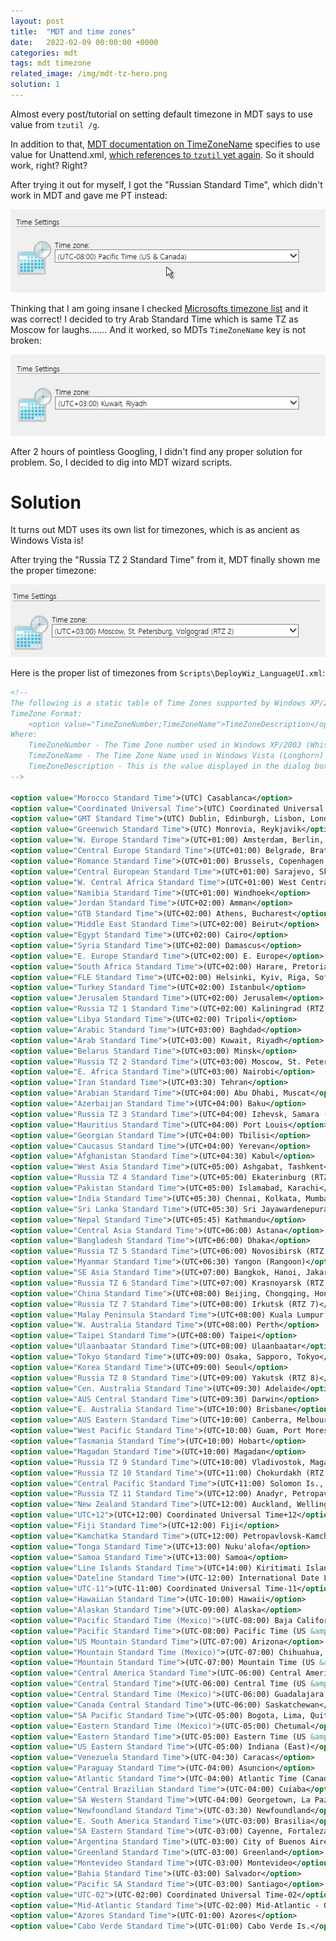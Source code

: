```yaml
---
layout: post
title:  "MDT and time zones"
date:   2022-02-09 00:00:00 +0000
categories: mdt
tags: mdt timezone
related_image: /img/mdt-tz-hero.png
solution: 1
---
```


Almost every post/tutorial on setting default timezone in MDT says to use value from `tzutil /g`.

In addition to that, [MDT documentation on TimeZoneName](https://docs.microsoft.com/en-us/mem/configmgr/mdt/toolkit-reference#TimeZoneName) specifies to use value for Unattend.xml, [which references to `tzutil` yet again](https://docs.microsoft.com/en-us/windows-hardware/customize/desktop/unattend/microsoft-windows-shell-setup-timezone). So it should work, right? Right?

<div class="tenor-gif-embed" data-postid="14085168" data-share-method="host" data-aspect-ratio="1.73" data-width="100%"></div> <script type="text/javascript" async src="https://tenor.com/embed.js"></script>

After trying it out for myself, I got the "Russian Standard Time", which didn't work in MDT and gave me PT instead:

![MDT displaying wrong time zone](/img/mdt-wrong-time.png)

Thinking that I am going insane I checked [Microsofts timezone list](https://docs.microsoft.com/en-us/windows-hardware/manufacture/desktop/default-time-zones) and it was correct! I decided to try Arab Standard Time which is same TZ as Moscow for laughs....... And it worked, so MDTs `TimeZoneName` key is not broken:

![MDT displaying Arab Standard Time correctly](/img/mdt-arab-standard-time.png)

After 2 hours of pointless Googling, I didn't find any proper solution for problem. So, I decided to dig into MDT wizard scripts.

# Solution

It turns out MDT uses its own list for timezones, which is as ancient as Windows Vista is!

After trying the "Russia TZ 2 Standard Time" from it, MDT finally shown me the proper timezone:

![MDT displaying correct timezone](/img/mdt-correct-timezone.png)

Here is the proper list of timezones from `Scripts\DeployWiz_LanguageUI.xml`:

```xml
<!--
The following is a static table of Time Zones supported by Windows XP/2003 and Windows Vista
TimeZone Format:
    <option value="TimeZoneNumber;TimeZoneName">TimeZoneDescription</option>
Where:
    TimeZoneNumber - The Time Zone number used in Windows XP/2003 (Whistler) Unattend.txt files. [GuiUnattended] TimeZone
    TimeZoneName - The Time Zone Name used in Windows Vista (Longhorn) unattend.xml files. <TimeZone> entries
    TimeZoneDescription - This is the value displayed in the dialog box.
-->

<option value="Morocco Standard Time">(UTC) Casablanca</option>
<option value="Coordinated Universal Time">(UTC) Coordinated Universal Time</option>
<option value="GMT Standard Time">(UTC) Dublin, Edinburgh, Lisbon, London</option>
<option value="Greenwich Standard Time">(UTC) Monrovia, Reykjavik</option>
<option value="W. Europe Standard Time">(UTC+01:00) Amsterdam, Berlin, Bern, Rome, Stockholm, Vienna</option>
<option value="Central Europe Standard Time">(UTC+01:00) Belgrade, Bratislava, Budapest, Ljubljana, Prague</option>
<option value="Romance Standard Time">(UTC+01:00) Brussels, Copenhagen, Madrid, Paris</option>
<option value="Central European Standard Time">(UTC+01:00) Sarajevo, Skopje, Warsaw, Zagreb</option>
<option value="W. Central Africa Standard Time">(UTC+01:00) West Central Africa</option>
<option value="Namibia Standard Time">(UTC+01:00) Windhoek</option>
<option value="Jordan Standard Time">(UTC+02:00) Amman</option>
<option value="GTB Standard Time">(UTC+02:00) Athens, Bucharest</option>
<option value="Middle East Standard Time">(UTC+02:00) Beirut</option>
<option value="Egypt Standard Time">(UTC+02:00) Cairo</option>
<option value="Syria Standard Time">(UTC+02:00) Damascus</option>
<option value="E. Europe Standard Time">(UTC+02:00) E. Europe</option>
<option value="South Africa Standard Time">(UTC+02:00) Harare, Pretoria</option>
<option value="FLE Standard Time">(UTC+02:00) Helsinki, Kyiv, Riga, Sofia, Tallinn, Vilnius</option>
<option value="Turkey Standard Time">(UTC+02:00) Istanbul</option>
<option value="Jerusalem Standard Time">(UTC+02:00) Jerusalem</option>
<option value="Russia TZ 1 Standard Time">(UTC+02:00) Kaliningrad (RTZ 1)</option>
<option value="Libya Standard Time">(UTC+02:00) Tripoli</option>
<option value="Arabic Standard Time">(UTC+03:00) Baghdad</option>
<option value="Arab Standard Time">(UTC+03:00) Kuwait, Riyadh</option>
<option value="Belarus Standard Time">(UTC+03:00) Minsk</option>
<option value="Russia TZ 2 Standard Time">(UTC+03:00) Moscow, St. Petersburg, Volgograd (RTZ 2)</option>
<option value="E. Africa Standard Time">(UTC+03:00) Nairobi</option>
<option value="Iran Standard Time">(UTC+03:30) Tehran</option>
<option value="Arabian Standard Time">(UTC+04:00) Abu Dhabi, Muscat</option>
<option value="Azerbaijan Standard Time">(UTC+04:00) Baku</option>
<option value="Russia TZ 3 Standard Time">(UTC+04:00) Izhevsk, Samara (RTZ 3)</option>
<option value="Mauritius Standard Time">(UTC+04:00) Port Louis</option>
<option value="Georgian Standard Time">(UTC+04:00) Tbilisi</option>
<option value="Caucasus Standard Time">(UTC+04:00) Yerevan</option>
<option value="Afghanistan Standard Time">(UTC+04:30) Kabul</option>
<option value="West Asia Standard Time">(UTC+05:00) Ashgabat, Tashkent</option>
<option value="Russia TZ 4 Standard Time">(UTC+05:00) Ekaterinburg (RTZ 4)</option>
<option value="Pakistan Standard Time">(UTC+05:00) Islamabad, Karachi</option>
<option value="India Standard Time">(UTC+05:30) Chennai, Kolkata, Mumbai, New Delhi</option>
<option value="Sri Lanka Standard Time">(UTC+05:30) Sri Jayawardenepura</option>
<option value="Nepal Standard Time">(UTC+05:45) Kathmandu</option>
<option value="Central Asia Standard Time">(UTC+06:00) Astana</option>
<option value="Bangladesh Standard Time">(UTC+06:00) Dhaka</option>
<option value="Russia TZ 5 Standard Time">(UTC+06:00) Novosibirsk (RTZ 5)</option>
<option value="Myanmar Standard Time">(UTC+06:30) Yangon (Rangoon)</option>
<option value="SE Asia Standard Time">(UTC+07:00) Bangkok, Hanoi, Jakarta</option>
<option value="Russia TZ 6 Standard Time">(UTC+07:00) Krasnoyarsk (RTZ 6)</option>
<option value="China Standard Time">(UTC+08:00) Beijing, Chongqing, Hong Kong, Urumqi</option>
<option value="Russia TZ 7 Standard Time">(UTC+08:00) Irkutsk (RTZ 7)</option>
<option value="Malay Peninsula Standard Time">(UTC+08:00) Kuala Lumpur, Singapore</option>
<option value="W. Australia Standard Time">(UTC+08:00) Perth</option>
<option value="Taipei Standard Time">(UTC+08:00) Taipei</option>
<option value="Ulaanbaatar Standard Time">(UTC+08:00) Ulaanbaatar</option>
<option value="Tokyo Standard Time">(UTC+09:00) Osaka, Sapporo, Tokyo</option>
<option value="Korea Standard Time">(UTC+09:00) Seoul</option>
<option value="Russia TZ 8 Standard Time">(UTC+09:00) Yakutsk (RTZ 8)</option>
<option value="Cen. Australia Standard Time">(UTC+09:30) Adelaide</option>
<option value="AUS Central Standard Time">(UTC+09:30) Darwin</option>
<option value="E. Australia Standard Time">(UTC+10:00) Brisbane</option>
<option value="AUS Eastern Standard Time">(UTC+10:00) Canberra, Melbourne, Sydney</option>
<option value="West Pacific Standard Time">(UTC+10:00) Guam, Port Moresby</option>
<option value="Tasmania Standard Time">(UTC+10:00) Hobart</option>
<option value="Magadan Standard Time">(UTC+10:00) Magadan</option>
<option value="Russia TZ 9 Standard Time">(UTC+10:00) Vladivostok, Magadan (RTZ 9)</option>
<option value="Russia TZ 10 Standard Time">(UTC+11:00) Chokurdakh (RTZ 10)</option>
<option value="Central Pacific Standard Time">(UTC+11:00) Solomon Is., New Caledonia</option>
<option value="Russia TZ 11 Standard Time">(UTC+12:00) Anadyr, Petropavlovsk-Kamchatsky (RTZ 11)</option>
<option value="New Zealand Standard Time">(UTC+12:00) Auckland, Wellington</option>
<option value="UTC+12">(UTC+12:00) Coordinated Universal Time+12</option>
<option value="Fiji Standard Time">(UTC+12:00) Fiji</option>
<option value="Kamchatka Standard Time">(UTC+12:00) Petropavlovsk-Kamchatsky - Old</option>
<option value="Tonga Standard Time">(UTC+13:00) Nuku'alofa</option>
<option value="Samoa Standard Time">(UTC+13:00) Samoa</option>
<option value="Line Islands Standard Time">(UTC+14:00) Kiritimati Island</option>			  
<option value="Dateline Standard Time">(UTC-12:00) International Date Line West</option>
<option value="UTC-11">(UTC-11:00) Coordinated Universal Time-11</option>
<option value="Hawaiian Standard Time">(UTC-10:00) Hawaii</option>
<option value="Alaskan Standard Time">(UTC-09:00) Alaska</option>
<option value="Pacific Standard Time (Mexico)">(UTC-08:00) Baja California</option>
<option value="Pacific Standard Time">(UTC-08:00) Pacific Time (US &amp; Canada)</option>
<option value="US Mountain Standard Time">(UTC-07:00) Arizona</option>
<option value="Mountain Standard Time (Mexico)">(UTC-07:00) Chihuahua, La Paz, Mazatlan</option>
<option value="Mountain Standard Time">(UTC-07:00) Mountain Time (US &amp; Canada)</option>
<option value="Central America Standard Time">(UTC-06:00) Central America</option>
<option value="Central Standard Time">(UTC-06:00) Central Time (US &amp; Canada)</option>
<option value="Central Standard Time (Mexico)">(UTC-06:00) Guadalajara, Mexico City, Monterrey</option>
<option value="Canada Central Standard Time">(UTC-06:00) Saskatchewan</option>
<option value="SA Pacific Standard Time">(UTC-05:00) Bogota, Lima, Quito, Rio Branco</option>
<option value="Eastern Standard Time (Mexico)">(UTC-05:00) Chetumal</option>
<option value="Eastern Standard Time">(UTC-05:00) Eastern Time (US &amp; Canada)</option>
<option value="US Eastern Standard Time">(UTC-05:00) Indiana (East)</option>
<option value="Venezuela Standard Time">(UTC-04:30) Caracas</option>
<option value="Paraguay Standard Time">(UTC-04:00) Asuncion</option>
<option value="Atlantic Standard Time">(UTC-04:00) Atlantic Time (Canada)</option>
<option value="Central Brazilian Standard Time">(UTC-04:00) Cuiaba</option>
<option value="SA Western Standard Time">(UTC-04:00) Georgetown, La Paz, Manaus, San Juan</option>
<option value="Newfoundland Standard Time">(UTC-03:30) Newfoundland</option>
<option value="E. South America Standard Time">(UTC-03:00) Brasilia</option>
<option value="SA Eastern Standard Time">(UTC-03:00) Cayenne, Fortaleza</option>
<option value="Argentina Standard Time">(UTC-03:00) City of Buenos Aires</option>
<option value="Greenland Standard Time">(UTC-03:00) Greenland</option>
<option value="Montevideo Standard Time">(UTC-03:00) Montevideo</option>
<option value="Bahia Standard Time">(UTC-03:00) Salvador</option>
<option value="Pacific SA Standard Time">(UTC-03:00) Santiago</option>
<option value="UTC-02">(UTC-02:00) Coordinated Universal Time-02</option>
<option value="Mid-Atlantic Standard Time">(UTC-02:00) Mid-Atlantic - Old</option>
<option value="Azores Standard Time">(UTC-01:00) Azores</option>
<option value="Cabo Verde Standard Time">(UTC-01:00) Cabo Verde Is.</option>
```
